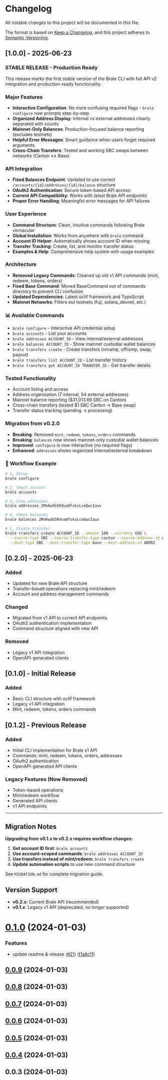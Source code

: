 # Changelog

All notable changes to this project will be documented in this file.

The format is based on [Keep a Changelog](https://keepachangelog.com/en/1.0.0/),
and this project adheres to [Semantic Versioning](https://semver.org/spec/v2.0.0.html).

## [1.0.0] - 2025-06-23

###  **STABLE RELEASE - Production Ready**

This release marks the first stable version of the Brale CLI with full API v2 integration and production-ready functionality.

###  **Major Features**
- **Interactive Configuration**: No more confusing required flags - `brale configure` now prompts step-by-step
- **Organized Address Display**: Internal vs external addresses clearly separated with counts
- **Mainnet-Only Balances**: Production-focused balance reporting (excludes testnets)
- **Helpful Error Messages**: Smart guidance when users forget required arguments
- **Cross-Chain Transfers**: Tested and working SBC swaps between networks (Canton ↔ Base)

###  **API Integration**
- **Fixed Balances Endpoint**: Updated to use correct `/accounts/{id}/addresses/{id}/balance` structure
- **OAuth2 Authentication**: Secure token-based API access
- **Current API Compatibility**: Works with latest Brale API endpoints
- **Proper Error Handling**: Meaningful error messages for API failures

###  **User Experience**
- **Command Structure**: Clean, intuitive commands following Brale vernacular
- **Global Installation**: Works from anywhere with `brale` command
- **Account ID Helper**: Automatically shows account ID when missing
- **Transfer Tracking**: Create, list, and monitor transfer status
- **Examples & Help**: Comprehensive help system with usage examples

###  **Architecture**
- **Removed Legacy Commands**: Cleaned up old v1 API commands (mint, redeem, tokens, orders)
- **Fixed Base Command**: Moved BaseCommand out of commands directory to prevent CLI confusion  
- **Updated Dependencies**: Latest oclif framework and TypeScript
- **Mainnet Networks**: Filters out testnets (fuji, solana_devnet, etc.)

### 📊 **Available Commands**
- `brale configure` - Interactive API credential setup
- `brale accounts` - List your accounts
- `brale addresses ACCOUNT_ID` - View internal/external addresses  
- `brale balances ACCOUNT_ID` - Show mainnet custodial wallet balances
- `brale transfers create` - Create transfers (onramp, offramp, swap, payout)
- `brale transfers list ACCOUNT_ID` - List transfer history
- `brale transfers get ACCOUNT_ID TRANSFER_ID` - Get transfer details

###  **Tested Functionality**
-  Account listing and access
-  Address organization (7 internal, 54 external addresses)
-  Mainnet balance reporting ($31,013.69 SBC on Canton)
-  Cross-chain transfers (tested $1 SBC Canton → Base swap)
-  Transfer status tracking (pending → processing)

###  **Migration from v0.2.0**
- **Breaking**: Removed `mint`, `redeem`, `tokens`, `orders` commands
- **Breaking**: `balances` now shows mainnet-only custodial wallet balances
- **Improved**: `configure` is now interactive (no required flags)
- **Enhanced**: `addresses` shows organized internal/external breakdown

### 🎯 **Workflow Example**
```bash
# 1. Setup
brale configure

# 2. Check account
brale accounts

# 3. View addresses  
brale addresses 2MnKwXb5Rdua0fskxLceQwcIauv

# 4. Check balances
brale balances 2MnKwXb5Rdua0fskxLceQwcIauv

# 5. Create transfer
brale transfers create ACCOUNT_ID --amount 100 --currency USD \
  --source-type SBC --source-transfer-type canton --source-address-id ADDR1 \
  --dest-type SBC --dest-transfer-type base --dest-address-id ADDR2
```

## [0.2.0] - 2025-06-23

### Added
- Updated for new Brale API structure
- Transfer-based operations replacing mint/redeem
- Account and address management commands

### Changed  
- Migrated from v1 API to current API endpoints
- OAuth2 authentication implementation
- Command structure aligned with new API

### Removed
- Legacy v1 API integration
- OpenAPI-generated clients

## [0.1.0] - Initial Release

### Added
- Basic CLI structure with oclif framework
- Legacy v1 API integration
- Mint, redeem, tokens, orders commands

## [0.1.2] - Previous Release

### Added
- Initial CLI implementation for Brale v1 API
- Commands: mint, redeem, tokens, orders, addresses
- OAuth2 authentication
- OpenAPI-generated API clients

### Legacy Features (Now Removed)
- Token-based operations
- Mint/redeem workflow
- Generated API clients
- v1 API endpoints

---

## Migration Notes

**Upgrading from v0.1.x to v0.2.x requires workflow changes:**

1. **Get account ID first**: `brale accounts`
2. **Use account-scoped commands**: `brale addresses ACCOUNT_ID`
3. **Use transfers instead of mint/redeem**: `brale transfers create`
4. **Update automation scripts** to use new command structure

See `MIGRATION.md` for complete migration guide.

## Version Support

- **v0.2.x**: Current Brale API (recommended)
- **v0.1.x**: Legacy v1 API (deprecated, no longer supported)

# [0.1.0](https://github.com/Brale-xyz/cli/compare/0.0.9...0.1.0) (2024-01-03)


### Features

* update readme & release ([#21](https://github.com/Brale-xyz/cli/issues/21)) ([f1a8c11](https://github.com/Brale-xyz/cli/commit/f1a8c11e8c3214b8197e5dcfdae649c5daa74f19))



## [0.0.9](https://github.com/Brale-xyz/cli/compare/0.0.8...0.0.9) (2024-01-03)



## [0.0.8](https://github.com/Brale-xyz/cli/compare/0.0.7...0.0.8) (2024-01-03)



## [0.0.7](https://github.com/Brale-xyz/cli/compare/0.0.6...0.0.7) (2024-01-03)



## [0.0.6](https://github.com/Brale-xyz/cli/compare/0.0.5...0.0.6) (2024-01-03)



## [0.0.5](https://github.com/Brale-xyz/cli/compare/0.0.4...0.0.5) (2024-01-03)



## [0.0.4](https://github.com/Brale-xyz/cli/compare/0.0.3...0.0.4) (2024-01-03)



## 0.0.3 (2024-01-03)




